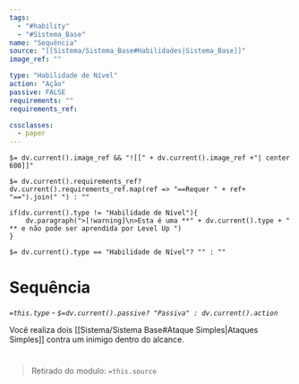 ```yaml
---
tags:
  - "#hability"
  - "#Sistema_Base"
name: "Sequência"
source: "[[Sistema/Sistema_Base#Habilidades|Sistema_Base]]"
image_ref: ""

type: "Habilidade de Nível"
action: "Ação"
passive: FALSE
requirements: ""
requirements_ref:  

cssclasses:
  - paper
---
```

`$= dv.current().image_ref && "![[" + dv.current().image_ref +"| center 600]]"`


`$= dv.current().requirements_ref? dv.current().requirements_ref.map(ref => "==Requer " + ref+ "==").join(" ") : ""`

```dataviewjs
if(dv.current().type != "Habilidade de Nível"){
	dv.paragraph(">[!warning]\n>Esta é uma **" + dv.current().type + " ** e não pode ser aprendida por Level Up ")
}
```


`$= dv.current().type == "Habilidade de Nível"? "" : ""`
# Sequência
*`=this.type` - `$=dv.current().passive? "Passiva" : dv.current().action`*

Você realiza dois [[Sistema/Sistema Base#Ataque Simples|Ataques Simples]] contra um inimigo dentro do alcance.


#
> Retirado do modulo: `=this.source`